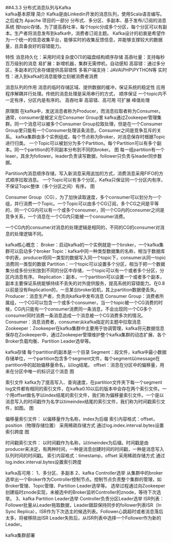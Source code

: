 ##4.3.3 分布式消息队列与Kafka  
kafka基本原理
简介
Kafka是由Linkedin开发的消息队列，使用Scala语言编写。之后成为 Apache 项目的一部分
分布式、多分区、多副本、基于发布/订阅的消息系统
按topic存储，为了提高吞吐率，每个topic分成多个分区，每个分区可以有副本。生产者将消息发布到kafka中，消费者订阅主题。
Kafka设计的初衷是希望作为一个统一的信息收集平台，能够实时的收集反馈信息，并能够支撑较大的数据量，且具备良好的容错能力。

特性
消息持久化：采用时间复杂度O(1)的磁盘结构顺序存储
高吞吐量：支持每秒百万级别的消息
易扩展：新增机器，集群无需停机，自动感知
高容错：通过多分区，多副本的冗余存储提供高容错性
多客户端支持：JAVA\PHP\PYTHON等
实时性：进入到kafka的消息能够立刻被消费者消费

消息队列的作用
消息的临时存储区域、提供数据的缓冲，保证系统的稳定性
应用程序解耦并行处理。传统的消息处理是采用串行的方式，
顺序保证 一个topic内不一定有序，分区内是有序的。
高吞吐率
高容错、高可用
可扩展
峰值处理


原理图
在kafka中，发送消息者称为Producer，而消息拉取者称为Consumer。通常，consumer是被定义在Consumer Group里
kafka通过Zookeeper管理集群。同一个消息可以被多个Consumer Group拉取处理，但是在一个Consumer Group里只能有一个Consumer处理该条消息。Consumer之间是竞争互斥的关系。
kafka集群由多个实例组成，每个节点称为Broker，对消息保存时根据Topic进行归类。
一个Topic可以被划分为多个Partition。每个Partition可以有多个副本。同一个partition的不同副本分布到不同的broker。
图
每一组partition有一个leaer，其余为follower。leader负责读写数据，follower只负责与leader同步数据。

Partition内消息顺序存储，写入新消息采用追加的方式，消费消息采用FIFO的方式顺序拉取消息。
一个Topic可以有多个分区，Kafka只保证同一个分区内有序，不保证Topic整体（多个分区之间）有序。
图

Consumer Group（CG），为了加快读取速度，多个consumer可以划分为一个组，并行消费一个Topic。一个Topic可以由多个CG订阅，多个CG之间是平等的，同一个CG内可以有一个或多个consumer，同一个CG内的consumer之间是竞争关系，一个消息在一个CG内只能被一个consumer消费。

一个CG内的consumer对消息的处理逻辑是相同的，不同的CG的consumer对消息的处理逻辑不同。

kafka核心概念：
Broker：启动kafka的一个实例就是一个broker，一个kafka集群可以启动多个broker
Topic：kafka中同一种类型数据集的名称，相当于数据库中的表，producer将同一类型的数据写入同一个topic下，consumer从同一topic消费同一类型的数据
Partition：一个topic可以设置多个分区，相当于把一个数据集分成多份分别放到不同的分区中存储，一个topic可以有一个或者多个分区，分区内消息有序。
Replication：副本，一个partition可以设置一个或者多个副本，副本主要保证系统能够持续不丢失的对外提供服务，提高系统的容错能力。在0.8以前是没有Replication的，一旦某台broker宕机，其上partition数据便丢失。
Producer：消息生产者，负责向kafka中发布消息
Consumer Group：消费者所属组，一个CG可以包含一个或多个consumer，当一个topic被一个CG消费的时候，CG内只能有一个consumer消费同一条消息，不会出现同一个CG多个consumer同时消费一条消息造成一个消息被一个CG消费多次的情况。
Consumer：消息消费者，consumer从kafka指定的主题中拉取消息
Zookeeper：Zookeeper在kafka集群中主要用于协调管理，kafka将元数据信息保存在Zookeeper中，通过Zookeeper管理维护整个kafka集群的动态扩展、各个Broker负载均衡、Partition Leader选举等。

kafka存储
每个partition的副本是一个目录
Segment：段文件，kafka中最小数据存储单位，一个partition包含多个segment文件，每个segment以message在partition中的起始偏移量命名，以log结尾。
offset：消息在分区中的偏移量，用来在分区中唯一的标识这个消息
图

索引文件
kafka为了提高写入、查询速度，在partition文件夹下每一个segment log文件都有相同的索引文件，在kafka0.10以后的版本中会存在两个索引文件。一个用offset做名字以index结尾的索引文件，我们称为偏移量索引文件。一个是以消息写入的时间戳作为名字以timeindex结尾的索引文件，我们称为时间戳索引文件，如图。
图

偏移量索引文件：
以偏移量作为名称，index为后缀
索引内容格式：offset，position（物理存储位置）
采用稀疏存储方式
通过log.index.interval.bytes设置索引跨度
图

时间戳索引文件：
以时间戳作为名称，以timeindex为后缀。时间戳是由producer来决定，有两种时间，一种是消息创建时间的时间戳，一种是消息写入队列时间的时间戳。
索引内容格式：timestamp，offset
采用稀疏存储方式
通过log.index.interval.bytes设置索引跨度

kafka高可用：
1、多分区、多副本
2、kafka Controller选举
从集群中的broker选举出一个Broker作为Controller控制节点。控制节点负责整个集群的管理，如Broker管理、Topic管理、Partition Leader选举等。
选举过程通过向Zookeeper创建临时znode实现，未被选中的Broker监听Controller的znode，等待下次选举。
3、kafka Partition Leader选举
Controller负责分区Leader选举
ISR列表：Follower批量从Leader拖取数据，Leader跟踪保持同步的follower列表ISR（In Sync Replica），ISR作为下次选主的候选列表。Follower心跳超时或者消息落后太多，将被移除出ISR
Leader失败后，从ISR列表中选择一个Follower作为新的Leader。



kafka集群部署


